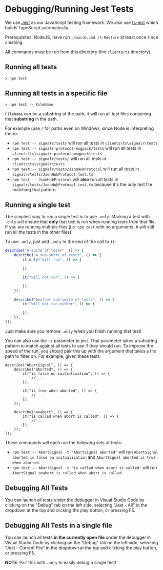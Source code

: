 # Debugging/Running Jest Tests

We use [Jest](https://facebook.github.io/jest/) as our JavaScript testing framework. We also use [ts-jest](https://github.com/kulshekhar/ts-jest) which builds TypeScript automatically.

Prerequisites: NodeJS, have run `./build.cmd /t:Restore` at least once since cleaning.

All commands must be run from this directory (the `clients/ts` directory).

## Running all tests

```
> npm test
```

## Running all tests in a specific file

```
> npm test -- FileName
```

`FileName` can be a substring of the path, it will run all test files containing that **substring** in the path.

For example (use `/` for paths even on Windows, since Node is interpreting them):

* `npm test -- signalr/tests` will run all tests in `clients\ts\signalr\tests`
* `npm test -- signalr-protocol-msgpack/tests` will run all tests in `clients\ts\signalr-protocol-msgpack\tests`
* `npm test -- signalr/tests/` will run all tests in `clients\ts\signalr\tests`
* `npm test -- signalr/tests/JsonHubProtocol` will run all tests in `signalr/tests/JsonHubProtocol.test.ts`
* `npm test -- JsonHubProtocol` will **also** run all tests in `signalr/tests/JsonHubProtocol.test.ts` because it's the only test file matching that pattern

## Running a single test

The simplest way to run a single test is to use `.only`. Marking a test with `.only` will ensure that **only** that test is run when running tests from that file. If you are running multiple files (i.e. `npm test` with no arguments, it will still run all the tests in the other files).

To use `.only`, just add `.only` to the end of the call to `it`:

```typescript
describe("A suite of tests", () => {
    describe("A sub-suite of tests", () => {
        it.only("will run", () => {

        });

        it("will not run", () => {

        });
    });

    describe("Another sub-suite of tests", () => {
        it("will not run either", () => {

        });
    });
});
```

Just make sure you remove `.only` when you finish running that test!

You can also use the `-t` parameter to jest. That parameter takes a substring pattern to match against all tests to see if they should run. To improve the speed of the run, you should pair this up with the argument that takes a file path to filter on. For example, given these tests

```
describe("AbortSignal", () => {
    describe("aborted", () => {
        it("is false on initialization", () => {
            // ...
        });

        it("is true when aborted", () => {
            // ...
        });
    });

    describe("onabort", () => {
        it("is called when abort is called", () => {
            // ...
        });
    });
});
```

These commands will each run the following sets of tests:

* `npm test -- AbortSignal -t "AbortSignal aborted"` will run `AbortSignal aborted is false on initialization` and `AbortSignal aborted is true when aborted`.
* `npm test -- AbortSignal -t "is called when abort is called"` will run `AbortSignal onabort is called when abort is called`.

## Debugging All Tests

You can launch all tests under the debugger in Visual Studio Code by clicking on the "Debug" tab on the left side, selecting "Jest - All" in the dropdown at the top and clicking the play button, or pressing F5.

## Debugging All Tests in a single file

You can launch all tests **in the currently open file** under the debugger in Visual Studio Code by clicking on the "Debug" tab on the left side, selecting "Jest - Current File" in the dropdown at the top and clicking the play button, or pressing F5.

**NOTE**: Pair this with `.only` to easily debug a single test!